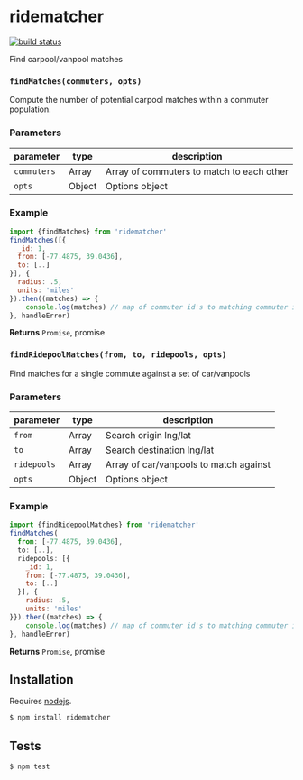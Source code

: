 # ridematcher

[![build status](https://secure.travis-ci.org/conveyal/ridematcher.js.png)](http://travis-ci.org/conveyal/ridematcher.js)

Find carpool/vanpool matches


### `findMatches(commuters, opts)`

Compute the number of potential carpool matches within a commuter population.

### Parameters

| parameter   | type   | description                               |
| ----------- | ------ | ----------------------------------------- |
| `commuters` | Array  | Array of commuters to match to each other |
| `opts`      | Object | Options object                            |


### Example

```js
import {findMatches} from 'ridematcher'
findMatches([{
  _id: 1,
  from: [-77.4875, 39.0436],
  to: [..]
}], {
  radius: .5,
  units: 'miles'
}).then((matches) => {
    console.log(matches) // map of commuter id's to matching commuter id's
}, handleError)
```


**Returns** `Promise`, promise


### `findRidepoolMatches(from, to, ridepools, opts)`

Find matches for a single commute against a set of car/vanpools

### Parameters

| parameter   | type   | description                            |
| ----------- | ------ | -------------------------------------- |
| `from`      | Array  | Search origin lng/lat                  |
| `to`        | Array  | Search destination lng/lat             |
| `ridepools` | Array  | Array of car/vanpools to match against |
| `opts`      | Object | Options object                         |


### Example

```js
import {findRidepoolMatches} from 'ridematcher'
findMatches(
  from: [-77.4875, 39.0436],
  to: [..],
  ridepools: [{
    _id: 1,
    from: [-77.4875, 39.0436],
    to: [..]
  }], {
    radius: .5,
    units: 'miles'
}}).then((matches) => {
    console.log(matches) // map of commuter id's to matching commuter id's
}, handleError)
```


**Returns** `Promise`, promise

## Installation

Requires [nodejs](http://nodejs.org/).

```sh
$ npm install ridematcher
```

## Tests

```sh
$ npm test
```


